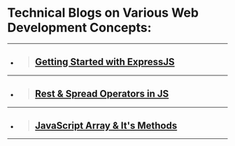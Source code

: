 # Technical Blogs on Various Web Development Concepts:

---

-  > ## [Getting Started with ExpressJS](https://yashpundhir.hashnode.dev/getting-started-with-expressjs)

---

-  > ## [Rest & Spread Operators in JS](https://yashpundhir.hashnode.dev/getting-started-with-expressjs)

---

- > ## [JavaScript Array & It's Methods](https://hashnode.com/draft/63a0628eaafcb79c00aa926b)

---

